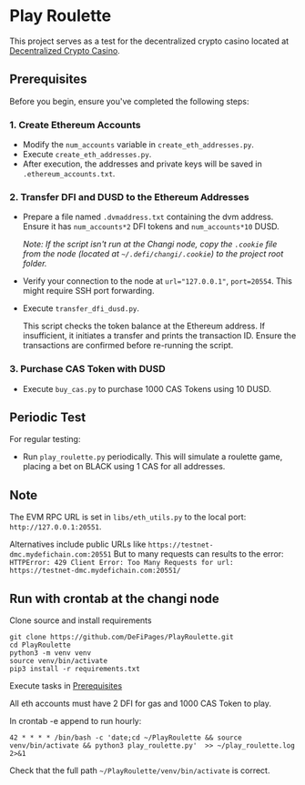 # Play Roulette

This project serves as a test for the decentralized crypto casino located at [Decentralized Crypto Casino](https://github.com/DeFiPages/Decentralized-Crypto-Casino).

## Prerequisites

Before you begin, ensure you've completed the following steps:

### 1. Create Ethereum Accounts

- Modify the `num_accounts` variable in `create_eth_addresses.py`.
- Execute `create_eth_addresses.py`.
- After execution, the addresses and private keys will be saved in `.ethereum_accounts.txt`.

### 2. Transfer DFI and DUSD to the Ethereum Addresses

- Prepare a file named `.dvmaddress.txt` containing the dvm address. Ensure it has `num_accounts*2` DFI tokens and `num_accounts*10` DUSD.
  
  _Note: If the script isn't run at the Changi node, copy the `.cookie` file from the node (located at `~/.defi/changi/.cookie`) to the project root folder._

- Verify your connection to the node at `url="127.0.0.1"`, `port=20554`. This might require SSH port forwarding.
  
- Execute `transfer_dfi_dusd.py`.
  
  This script checks the token balance at the Ethereum address. If insufficient, it initiates a transfer and prints the transaction ID. Ensure the transactions are confirmed before re-running the script.

### 3. Purchase CAS Token with DUSD

- Execute `buy_cas.py` to purchase 1000 CAS Tokens using 10 DUSD.

## Periodic Test

For regular testing:

- Run `play_roulette.py` periodically. This will simulate a roulette game, placing a bet on BLACK using 1 CAS for all addresses.


## Note

The EVM RPC URL is set in `libs/eth_utils.py` to the local port: `http://127.0.0.1:20551`.

Alternatives include public URLs like `https://testnet-dmc.mydefichain.com:20551`
But to many requests can results to the error:
`HTTPError: 429 Client Error: Too Many Requests for url: https://testnet-dmc.mydefichain.com:20551/`

## Run with crontab at the changi node

Clone source and install requirements

```{python}
git clone https://github.com/DeFiPages/PlayRoulette.git
cd PlayRoulette
python3 -m venv venv
source venv/bin/activate
pip3 install -r requirements.txt

```
Execute tasks in [Prerequisites](#prerequisites)

All eth accounts must have 2 DFI for gas and 1000 CAS Token to play.

In crontab -e append to run hourly:

```42 * * * * /bin/bash -c 'date;cd ~/PlayRoulette && source venv/bin/activate && python3 play_roulette.py'  >> ~/play_roulette.log 2>&1```

Check that the full path `~/PlayRoulette/venv/bin/activate` is correct.


